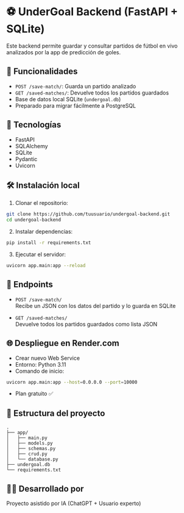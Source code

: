 # ⚽ UnderGoal Backend (FastAPI + SQLite)

Este backend permite guardar y consultar partidos de fútbol en vivo analizados por la app de predicción de goles.

## 🚀 Funcionalidades

- `POST /save-match/`: Guarda un partido analizado
- `GET /saved-matches/`: Devuelve todos los partidos guardados
- Base de datos local SQLite (`undergoal.db`)
- Preparado para migrar fácilmente a PostgreSQL

## 🧪 Tecnologías

- FastAPI
- SQLAlchemy
- SQLite
- Pydantic
- Uvicorn

## 🛠️ Instalación local

1. Clonar el repositorio:

```bash
git clone https://github.com/tuusuario/undergoal-backend.git
cd undergoal-backend
```

2. Instalar dependencias:

```bash
pip install -r requirements.txt
```

3. Ejecutar el servidor:

```bash
uvicorn app.main:app --reload
```

## 🧩 Endpoints

- `POST /save-match/`  
  Recibe un JSON con los datos del partido y lo guarda en SQLite

- `GET /saved-matches/`  
  Devuelve todos los partidos guardados como lista JSON

## 🌐 Despliegue en Render.com

- Crear nuevo Web Service
- Entorno: Python 3.11
- Comando de inicio:

```bash
uvicorn app.main:app --host=0.0.0.0 --port=10000
```

- Plan gratuito ✅

## 📁 Estructura del proyecto

```
.
├── app/
│   ├── main.py
│   ├── models.py
│   ├── schemas.py
│   ├── crud.py
│   └── database.py
├── undergoal.db
└── requirements.txt
```

## 👨‍💻 Desarrollado por

Proyecto asistido por IA (ChatGPT + Usuario experto)